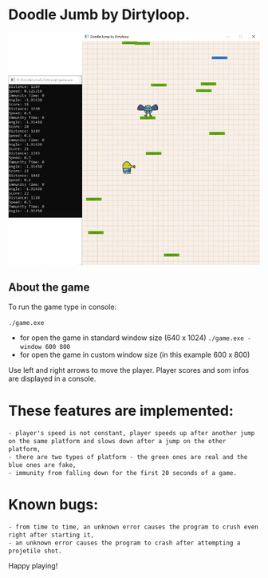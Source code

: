 # Doodle Jumb by Dirtyloop.

![DoodleJumpGame](https://github.com/Dirtyloop/doodleJumpGame/blob/master/screen.png)

## About the game

To run the game type in console:

`
./game.exe
`

- for open the game in standard window size (640 x 1024)
`
./game.exe -window 600 800
`
- for open the game in custom window size (in this example 600 x 800)

Use left and right arrows to move the player.
Player scores and som infos are displayed in a console.

# These features are implemented:
	- player's speed is not constant, player speeds up after another jump on the same platform and slows down after a jump on the other platform,
	- there are two types of platform - the green ones are real and the blue ones are fake,
	- immunity from falling down for the first 20 seconds of a game.

# Known bugs:

	- from time to time, an unknown error causes the program to crush even right after starting it,
	- an unknown error causes the program to crash after attempting a projetile shot.

Happy playing!
